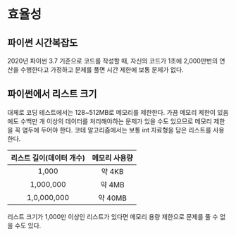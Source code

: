 # 효율성

## 파이썬 시간복잡도
2020년 파이썬 3.7 기준으로 코드를 작성할 때, 자신의 코드가 1초에 2,000만번의 연산을 수행한다고 가정하고 문제를 풀면 시간 제한에 보통 문제가 없다.


## 파이썬에서 리스트 크기
대체로 코딩 테스트에서는 128~512MB로 메모리를 제한한다. 가끔 메모리 제한이 있음에도 수백만 개 이상의 데이터를 처리해야하는 문제가 있을 수도 있으므로 메모리 제한을 꼭 염두에 두어야 한다.
코테 알고리즘에서는 보통 int 자료형을 담은 리스트를 사용한다. 

| 리스트 길이(데이터 개수) | 메모리 사용량 |
| :-----------------:| :---------: |
| 1,000 | 약 4KB |
| 1,000,000 | 약 4MB |
| 1,0,000,000 | 약 40MB |

리스트 크기가 1,000만 이상인 리스트가 있다면 메모리 용량 제한으로 문제를 풀 수 없을 수도 있다.

